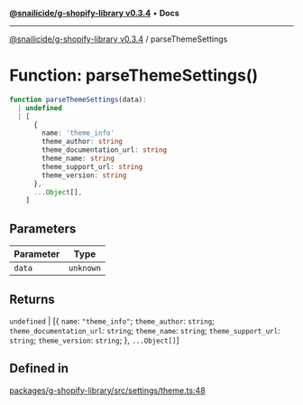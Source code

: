 [**@snailicide/g-shopify-library v0.3.4**](../README.md) • **Docs**

---

[@snailicide/g-shopify-library v0.3.4](../README.md) / parseThemeSettings

# Function: parseThemeSettings()

```ts
function parseThemeSettings(data):
  | undefined
  | [
      {
        name: 'theme_info'
        theme_author: string
        theme_documentation_url: string
        theme_name: string
        theme_support_url: string
        theme_version: string
      },
      ...Object[],
    ]
```

## Parameters

| Parameter | Type      |
| --------- | --------- |
| `data`    | `unknown` |

## Returns

`undefined` | \[\{ `name`: `"theme_info"`; `theme_author`: `string`;
`theme_documentation_url`: `string`; `theme_name`: `string`;
`theme_support_url`: `string`; `theme_version`: `string`; }, `...Object[]`]

## Defined in

[packages/g-shopify-library/src/settings/theme.ts:48](https://github.com/gbtunney/snailicide-monorepo/blob/master/packages/g-shopify-library/src/settings/theme.ts#L48)
